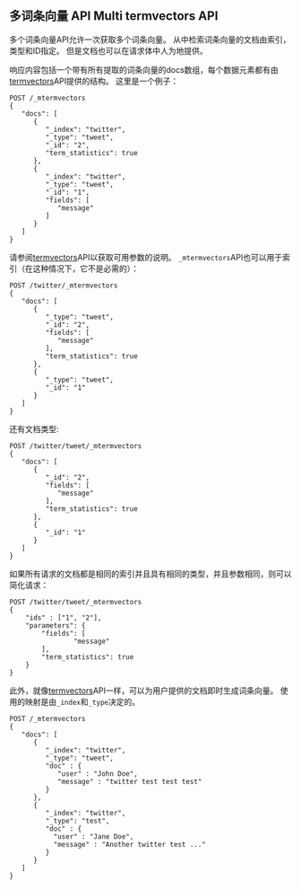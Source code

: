 ## 多词条向量 API Multi termvectors API

多个词条向量API允许一次获取多个词条向量。 从中检索词条向量的文档由索引，类型和ID指定。 但是文档也可以在请求体中人为地提供。


响应内容包括一个带有所有提取的词条向量的docs数组，每个数据元素都有由[termvectors](docs-termvectors.html)API提供的结构。 这里是一个例子： 
    
    POST /_mtermvectors
    {
       "docs": [
          {
             "_index": "twitter",
             "_type": "tweet",
             "_id": "2",
             "term_statistics": true
          },
          {
             "_index": "twitter",
             "_type": "tweet",
             "_id": "1",
             "fields": [
                "message"
             ]
          }
       ]
    }

请参阅[termvectors](docs-termvectors.html)API以获取可用参数的说明。
`_mtermvectors`API也可以用于索引（在这种情况下，它不是必需的）：    
    
    POST /twitter/_mtermvectors
    {
       "docs": [
          {
             "_type": "tweet",
             "_id": "2",
             "fields": [
                "message"
             ],
             "term_statistics": true
          },
          {
             "_type": "tweet",
             "_id": "1"
          }
       ]
    }

还有文档类型:
    
    
    POST /twitter/tweet/_mtermvectors
    {
       "docs": [
          {
             "_id": "2",
             "fields": [
                "message"
             ],
             "term_statistics": true
          },
          {
             "_id": "1"
          }
       ]
    }

如果所有请求的文档都是相同的索引并且具有相同的类型，并且参数相同，则可以简化请求：
    
    POST /twitter/tweet/_mtermvectors
    {
        "ids" : ["1", "2"],
        "parameters": {
            "fields": [
                    "message"
            ],
            "term_statistics": true
        }
    }

此外，就像[termvectors](docs-termvectors.html)API一样，可以为用户提供的文档即时生成词条向量。 使用的映射是由`_index`和`_type`决定的。    
    
    POST /_mtermvectors
    {
       "docs": [
          {
             "_index": "twitter",
             "_type": "tweet",
             "doc" : {
                "user" : "John Doe",
                "message" : "twitter test test test"
             }
          },
          {
             "_index": "twitter",
             "_type": "test",
             "doc" : {
               "user" : "Jane Doe",
               "message" : "Another twitter test ..."
             }
          }
       ]
    }
